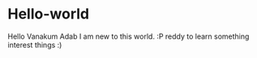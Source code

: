 # Hello-world
Hello Vanakum Adab
I am new to this world. :P
reddy to learn something interest things :)
